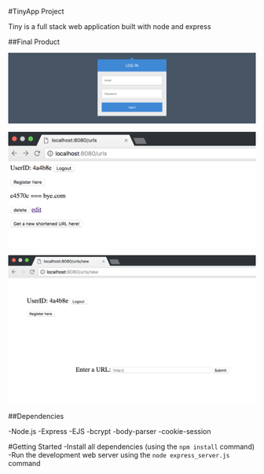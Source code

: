 #TinyApp Project

Tiny is a full stack web application built with node and express

##Final Product

!["This is my LOGIN Page"](https://github.com/gurpm1991/tinyApp/blob/master/screenshots/login-page.png)

!["This is my URLs Page"](https://github.com/gurpm1991/tinyApp/blob/master/screenshots/urls-page.png)

!["This is my URLs Update Page"](https://github.com/gurpm1991/tinyApp/blob/master/screenshots/urls-new-page.png)

##Dependencies

-Node.js
-Express
-EJS
-bcrypt
-body-parser
-cookie-session 

#Getting Started
-Install all dependencies (using the `npm install` command)
-Run the development web server using the `node express_server.js` command